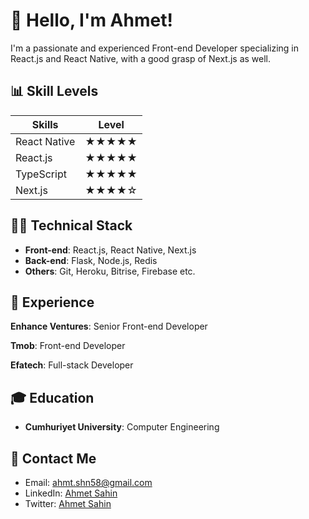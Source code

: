 # 👋 Hello, I'm Ahmet!

I'm a passionate and experienced Front-end Developer specializing in React.js and React Native, with a good grasp of Next.js as well.

## 📊 Skill Levels
| Skills        | Level |
| ------------- |:-----:|
| React Native  | ★★★★★ |
| React.js      | ★★★★★ |
| TypeScript      | ★★★★★ |
| Next.js       | ★★★★☆ |

## 👨‍💻 Technical Stack

- **Front-end**: React.js, React Native, Next.js
- **Back-end**: Flask, Node.js, Redis
- **Others**: Git, Heroku, Bitrise, Firebase etc.

## 💼 Experience

**Enhance Ventures**: Senior Front-end Developer

**Tmob**: Front-end Developer

**Efatech**: Full-stack Developer

## 🎓 Education

- **Cumhuriyet University**: Computer Engineering

## 📨 Contact Me

- Email: ahmt.shn58@gmail.com
- LinkedIn: [Ahmet Sahin](www.linkedin.com/in/ahmtshn)
- Twitter: [Ahmet Sahin](https://twitter.com/ahmtshinnn)

